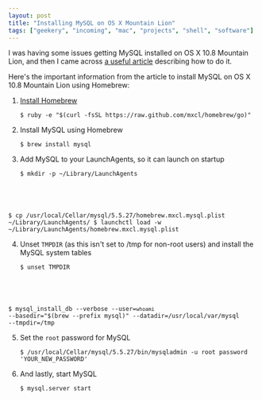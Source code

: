 ```yaml
---
layout: post
title: "Installing MySQL on OS X Mountain Lion"
tags: ["geekery", "incoming", "mac", "projects", "shell", "software"]
---
```

I was having some issues getting MySQL installed on OS X 10.8 Mountain Lion, and then I came across [a useful article](http://madebyhoundstooth.com/blog/install-mysql-on-mountain-lion-with-homebrew/) describing how to do it.

Here's the important information from the article to install MySQL on OS X 10.8 Mountain Lion using Homebrew:

1. [Install Homebrew](http://mxcl.github.com/homebrew/#selectable)
    <pre><code data-language="shell">$ ruby -e "$(curl -fsSL https://raw.github.com/mxcl/homebrew/go)"</code></pre>
    
2. Install MySQL using Homebrew
    <pre><code data-language="shell">$ brew install mysql</code></pre>

3. Add MySQL to your LaunchAgents, so it can launch on startup
    <pre><code data-language="shell">$ mkdir -p ~/Library/LaunchAgents
$ cp /usr/local/Cellar/mysql/5.5.27/homebrew.mxcl.mysql.plist ~/Library/LaunchAgents/
$ launchctl load -w ~/Library/LaunchAgents/homebrew.mxcl.mysql.plist</code></pre>

4. Unset `TMPDIR` (as this isn't set to /tmp for non-root users) and install the MySQL system tables
    <pre><code data-language="shell">$ unset TMPDIR
$ mysql_install_db --verbose --user=`whoami` --basedir="$(brew --prefix mysql)" --datadir=/usr/local/var/mysql --tmpdir=/tmp</code></pre>

5. Set the `root` password for MySQL
    <pre><code data-language="shell">$ /usr/local/Cellar/mysql/5.5.27/bin/mysqladmin -u root password 'YOUR_NEW_PASSWORD'</code></pre>

6. And lastly, start MySQL
    <pre><code data-language="shell">$ mysql.server start</code></pre>

